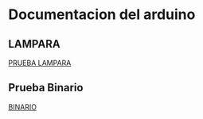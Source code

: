 # Documentacion del arduino

## LAMPARA 

[PRUEBA LAMPARA](https://github.com/Wesley3455/Soldadura-y-disegn-3.e/blob/main/prueba_lampara.ino)

## Prueba Binario

[BINARIO](https://github.com/Wesley3455/Soldadura-y-disegn-3.e/blob/main/binario_prueba_wesley.ino)
